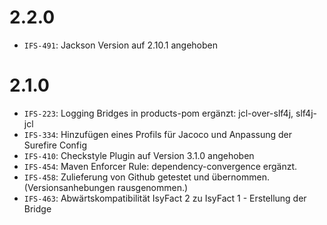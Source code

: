 # 2.2.0
- `IFS-491`: Jackson Version auf 2.10.1 angehoben

# 2.1.0
- `IFS-223`: Logging Bridges in products-pom ergänzt: jcl-over-slf4j, slf4j-jcl
- `IFS-334`: Hinzufügen eines Profils für Jacoco und Anpassung der Surefire Config
- `IFS-410`: Checkstyle Plugin auf Version 3.1.0 angehoben
- `IFS-454`: Maven Enforcer Rule: dependency-convergence ergänzt.
- `IFS-458`: Zulieferung von Github getestet und übernommen. (Versionsanhebungen rausgenommen.)
- `IFS-463`: Abwärtskompatibilität IsyFact 2 zu IsyFact 1 - Erstellung der Bridge